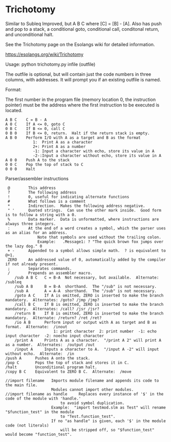 # Trichotomy
Similar to Subleq Improved, but A B C where [C] = [B] - [A].
Also has push and pop to a stack, a conditional goto, conditional call, conditonal return, and unconditional halt.

See the Trichotomy page on the Esolangs wiki for detailed information.

https://esolangs.org/wiki/Trichotomy

Usage:  python trichotomy.py infile (outfile)

The outfile is optional, but will contain just the code numbers in three columns, with addresses.  It will prompt you if an existing outfile is named.


Format:

The first number in the program file (memory location 0, the instruction pointer) must be the address where the first instruction to be executed is located.

    A B C    C = B - A
    A 0 C    If A <= 0, goto C
    0 B C    If B <= 0, call C
    0 B 0    If B <= 0, return.  Halt if the return stack is empty.
    A B 0    Perform I/O with A as a target and B as the format
                1:  Print A as a character        
                2+: Print A as a number            
                -1: Input a character with echo, store its value in A         
                -2-:Input a character without echo, store its value in A        
    A 0 0    Push A to the stack
    0 0 C    Pop the top of stack to C
    0 0 0    Halt
 
Parser/assembler instructions

     @        This address
     ?        The following address
     !        0, useful for indicating alternate functions
     #        What follows is a comment
     *        Indirection.  Makes the following address negative.
     " '      Quoted strings.  Can use the other mark inside.  Good form is to follow a string with a 0.
     %        Data marker.  Data is unformatted, where instructions are always three integers.
     :        At the end of a word creates a symbol, which the parser uses as an alias for an address.  
                  Note that symbols are used without the trailing colon.
                  Example:   .Message1: ? "The quick brown fox jumps over the lazy dog." 0          
     + -      Appended to a symbol allows simple math.  ? is equivalent to @+1.
     ZERO     An addressed value of 0, automatically added by the compiler if not already present.
     ;        Separates commands.
     /        Prepends an assembler macro.
        /sub A B C   C = B-A  Not necessary, but available.  Alternate: /subleq
        /sub A B     B = B-A  shorthand.  The "/sub" is not necessary.
        /sub A       A = A-A  shorthand.  The "/sub" is not necessary.
        /goto A C    If A is omitted, ZERO is inserted to make the branch mandatory.  Alternates: /goto? /jmp /jmp?  
        /call B C    If B is omitted, ZERO is inserted to make the branch mandatory.  Alternates: /call? /jsr /jsr? 
        /return B    If B is omitted, ZERO is inserted to make the branch mandatory.  Alternate: /return? /ret /ret? 
        /io A B      Perform input or output with A as target and B as format.  Alternate:  /inout
                         1: print character  2: print number  -1: echo input character  -2: noecho input character
        /print A     Prints A as a character.  "/print A 2" will print A as a number.  Alternates:  /output /out   
        /input A     Inputs a character to A.  "/input A -2" will input without echo.  Alternate:  /in
    /push A      Pushes A onto the stack.
    /pop C       Pops the top of stack and stores it in C.
    /halt        Unconditional program halt.
    /copy B C    Equivalent to ZERO B C.  Alternate:  /move
    
    //import filename   Imports module filename and appends its code to the main file.
                        Modules cannot import other modules.
    //import filename as handle     Replaces every instance of '$' in the code of the module with 'handle.' 
                            to avoid symbol duplication.
                        Example:  "import testmod.slm as Test" will rename "$function_test" in the module
                            to "Test.function_test".
                        If no "as handle" is given, each '$' in the module code (not literals) 
                            will be stripped off, so "$function_test" would become "function_test".
